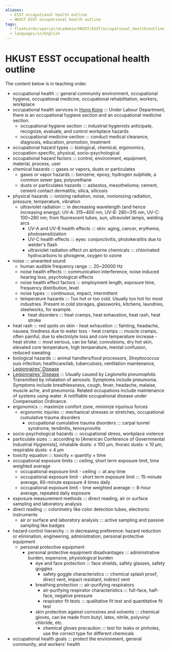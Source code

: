 ```yaml
---
aliases:
  - ESST occupational health outline
  - HKUST ESST occupational health outline
tags:
  - flashcards/special/academia/HKUST/ESST/occupational_health/outline
  - languages/in/English
---
```


# HKUST ESST occupational health outline

The content below is in teaching order.

- occupational health ::: general community environment, occupational hygiene, occupational medicine, occupational rehabilitation, workers, workplace <!--SR:!2000-01-01,1,250!2024-02-11,4,270-->
- occupational health services in [Hong Kong](../../../../../general/Hong%20Kong.md) ::: Under Labour Department, there is an occupational hygiene section and an occupational medicine section. <!--SR:!2000-01-01,1,250!2024-02-11,4,270-->
  - occupational hygiene section ::: industrial hygienists anticipate, recognize, evaluate, and control workplace hazards
  - occupational medicine section ::: conduct medical clearance, diagnosis, education, promotion, treatment
- occupational hazard types ::: biological, chemical, ergonomics, occupation-specific, physical, socio-psychological
- occupational hazard factors ::: control, environment, equipment, material, process, user
- chemical hazards ::: gases or vapors, dusts or particulates
  - gases or vapor hazards ::: benzene; epoxy; hydrogen sulphide, a common sewer gas; polyurethane
  - dusts or particulates hazards ::: asbestos, mesothelioma; cement, cement contact dermatitis; silica, silicosis
- physical hazards ::: ionizing radiation, noise, nonionizing radiation, pressure, temperature, vibration
  - ultraviolet radiation ::: in decreasing wavelength (and hence increasing energy): UV-A: 315~400 nm, UV-B: 280~315 nm, UV-C: 100~280 nm; from fluorescent tubes, sun, ultraviolet lamps, welding arcs
    - UV-A and UV-B health effects ::: skin: aging, cancer, erythema, photosensitization
    - UV-C health effects ::: eyes: conjunctivitis, photokeratitis due to welder's flash
    - ultraviolet radiation effect on airborne chemicals ::: chlorinated hydrocarbons to phosgene, oxygen to ozone
- noise ::: unwanted sound <!--SR:!2000-01-01,1,250!2024-02-11,4,270-->
    - human audible frequency range ::: 20~20000 Hz
    - noise health effects ::: communication interference, noise induced hearing loss, psychological effects
    - noise health effect factors ::: employment length, exposure time, frequency distribution, level
    - noise types ::: continuous, impact, intermittent
  - temperature hazards ::: Too hot or too cold. Usually too hot for most industries. Present in cold storages, glassworks, kitchens, laundries, steelworks, for example.
    - heat disorders ::: heat cramps, heat exhaustion, heat rash, heat stroke
- heat rash ::: red spots on skin <!--SR:!2000-01-01,1,250!2024-02-11,4,270-->
      - heat exhaustion ::: fainting, headache, nausea, tiredness due to water loss
      - heat cramps ::: muscle cramps, often painful, due to electrolyte loss and core temperature increase
      - heat stroke ::: most serious, can be fatal; convulsions, dry hot skin, elevated core temperature, high temperature, mental confusion, reduced sweating
- biological hazards ::: animal handlers/food processors, _Streptococcus suis_ infection; healthcare/lab, tuberculosis; ventilation maintenance, [Legionnaires' Disease](../../../../../general/Legionnaires'%20Disease.md)
- [Legionnaires' Disease](../../../../../general/Legionnaires'%20Disease.md) ::: Usually caused by _Legionella pneumophila_. Transmitted by inhalation of aerosols. Symptoms include pneumonia. Symptoms include breathlessness, cough, fever, headache, malaise, muscle ache, and pneumonia. Related occupations include maintenance of systems using water. A notifiable occupational disease under Compensation Ordinance. <!--SR:!2000-01-01,1,250!2024-02-11,4,270-->
- ergonomics ::: maximize comfort zone, minimize injurious forces <!--SR:!2000-01-01,1,250!2024-02-11,4,270-->
  - ergonomic injuries ::: mechanical stresses or stretches, occupational cumulative trauma disorders
    - occupational cumulative trauma disorders ::: carpal tunnel syndrome, tendinitis, tenosynovitis
- socio-psychological hazards ::: occupational stress, workplace violence
- particulate sizes ::: according to [American Conference of Governmental Industrial Hygienists], inhalable dusts: ≤ 100 µm, thoraic dusts: ≤ 10 µm, respirable dusts: ≤ 4 µm
- toxicity equation ::: toxicity × quantity × time
- occupational exposure limits ::: ceiling, short term exposure limit, time weighted average
  - occupational exposure limit - ceiling ::: at any time
  - occupational exposure limit - short term exposure limit ::: 15-minute average, 60-minute exposure 4 times daily
  - occupational exposure limit - time weighted average ::: 8-hour average, repeated daily exposure
- exposure measurement methods ::: direct reading, air or surface sampling and laboratory analysis <!--SR:!2000-01-01,1,250!2024-02-11,4,270-->
- direct reading ::: colorimetry like color detection tubes, electronic instruments <!--SR:!2024-02-10,3,250!2024-02-11,4,270-->
  - air or surface and laboratory analysis ::: active sampling and passive sampling like badges
- hazard control hierarchy ::: in decreasing preference: hazard reduction or elimination, engineering, administration, personal protective equipment <!--SR:!2000-01-01,1,250!2024-02-10,3,250-->
  - personal protective equipment
    - personal protective equipment disadvantages ::: administrative burden, expensive, physiological burden
      - eye and face protection ::: face shields, safety glasses, safety goggles
        - safety goggle characteristics ::: chemical splash proof, direct vent, impact resistant, indirect vent
      - breathing protection ::: air-purifying respirators
        - air-purifying respirator characteristics ::: full-face, half-face, negative pressure
        - respirator fit tests ::: qualitative fit test and quantitative fit test
      - skin protection against corrosives and solvents ::: chemical gloves, can be made from butyl, latex, nitrile, polyvinyl chloride, etc.
        - chemical gloves precaution ::: test for leaks or pinholes, use the correct type for different chemicals
- occupational health goals ::: protect the environment, general community, and workers' health
